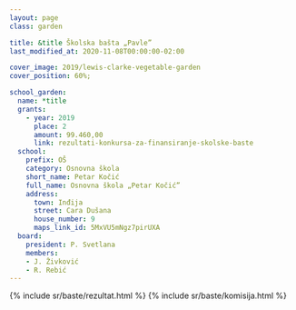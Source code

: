 ```yaml
---
layout: page
class: garden

title: &title Školska bašta „Pavle”
last_modified_at: 2020-11-08T00:00:00-02:00

cover_image: 2019/lewis-clarke-vegetable-garden
cover_position: 60%;

school_garden:
  name: *title
  grants:
    - year: 2019
      place: 2
      amount: 99.460,00
      link: rezultati-konkursa-za-finansiranje-skolske-baste
  school:
    prefix: OŠ
    category: Osnovna škola
    short_name: Petar Kočić
    full_name: Osnovna škola „Petar Kočić”
    address:
      town: Inđija
      street: Cara Dušana
      house_number: 9
      maps_link_id: 5MxVU5mNgz7pirUXA
  board:
    president: P. Svetlana
    members:
    - J. Živković
    - R. Rebić
---
```


{% include sr/baste/rezultat.html %}
{% include sr/baste/komisija.html %}
